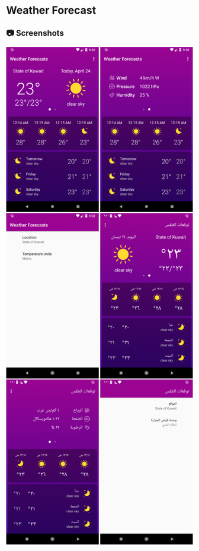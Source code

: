 # Weather Forecast

## 📷 Screenshots
<p align="center">
  <img src="screenshots/Screenshot_1556087452.png" alt="Intro 1 Screen" width="250"/>
  <img src="screenshots/Screenshot_1556087456.png" alt="Intro 2 Screen" width="250"/>
  <img src="screenshots/Screenshot_1556087458.png" alt="Sign/Out Page" width="250"/>
  <img src="screenshots/Screenshot_1556087479.png" alt="Intro 1 Screen" width="250"/>
  <img src="screenshots/Screenshot_1556087483.png" alt="Intro 2 Screen" width="250"/>
  <img src="screenshots/Screenshot_1556087493.png" alt="Sign/Out Page" width="250"/>
</p>
  

